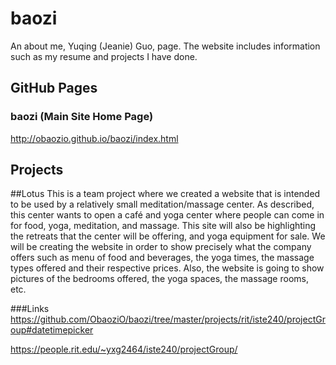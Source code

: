 # baozi
An about me, Yuqing (Jeanie) Guo, page. The website includes information such as my resume and projects I have done.

## GitHub Pages
### baozi (Main Site Home Page)
http://obaozio.github.io/baozi/index.html

## Projects
##Lotus
This is a team project where we created a website that is intended to be used by a relatively small meditation/massage center. As described, this center wants to open a café and yoga center where people can come in for food, yoga, meditation, and massage. This site will also be highlighting the retreats that the center will be offering, and yoga equipment for sale. We will be creating the website in order to show precisely what the company offers such as menu of food and beverages, the yoga times, the massage types offered and their respective prices. Also, the website is going to show pictures of the bedrooms offered, the yoga spaces, the massage rooms, etc.

###Links
https://github.com/ObaoziO/baozi/tree/master/projects/rit/iste240/projectGroup#datetimepicker
<!-- http://obaozio.github.io/baozi/projects/rit/iste240/groupProject/index.php GitHub Pages do NOT support php pages -->
https://people.rit.edu/~yxg2464/iste240/projectGroup/
